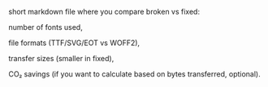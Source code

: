 short markdown file where you compare broken vs fixed:

number of fonts used,

file formats (TTF/SVG/EOT vs WOFF2),

transfer sizes (smaller in fixed),

CO₂ savings (if you want to calculate based on bytes transferred, optional).